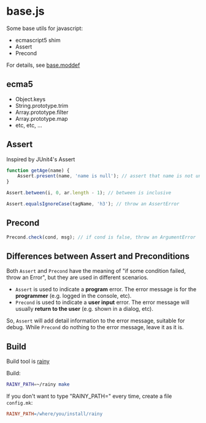 # base.js

Some base utils for javascript:

* ecmascript5 shim
* Assert
* Precond

For details, see [base.moddef](https://github.com/henix/base.js/blob/master/base.moddef)

## ecma5

* Object.keys
* String.prototype.trim
* Array.prototype.filter
* Array.prototype.map
* etc, etc, ...

## Assert

Inspired by JUnit4's Assert

```javascript
function getAge(name) {
	Assert.present(name, 'name is null'); // assert that name is not undefined or null
}

Assert.between(i, 0, ar.length - 1); // between is inclusive

Assert.equalsIgnoreCase(tagName, 'h3'); // throw an AssertError
```

## Precond

```javascript
Precond.check(cond, msg); // if cond is false, throw an ArgumentError
```

## Differences between Assert and Preconditions

Both `Assert` and `Precond` have the meaning of "if some condition failed, throw an Error", but they are used in different scenarios.

* `Assert` is used to indicate a **program** error. The error message is for the **programmer** (e.g. logged in the console, etc).
* `Precond` is used to indicate a **user input** error. The error message will usually **return to the user** (e.g. shown in a dialog, etc).

So, `Assert` will add detail information to the error message, suitable for debug. While `Precond` do nothing to the error message, leave it as it is.

## Build

Build tool is [rainy](https://github.com/henix/rainy)

Build:

```bash
RAINY_PATH=~/rainy make
```

If you don't want to type "RAINY_PATH=" every time, create a file `config.mk`:

```makefile
RAINY_PATH=/where/you/install/rainy
```

